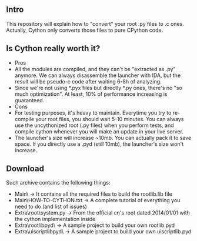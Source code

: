 ## Intro
This repository will explain how to "convert" your root .py files to .c ones.
Actually, Cython only converts those files to pure CPython code.

## Is Cython really worth it?

- Pros
 - All the modules are compiled, and they can't be "extracted as .py" anymore.
   We can always disassemble the launcher with IDA, but the result will be pseudo-c code after waiting 6-8h of analyzing.
 - Since we're not using *.pyx files but directly *.py ones, there's no "so much optimization".
   At least, 10% of performance increasing is guaranteed.
- Cons
 - For testing purposes, it's heavy to maintain. Everytime you try to re-compile your root files, you should wait 5-10 minutes.
   You can always use the uncythonized root (.py files) when you perform tests, and compile cython whenever you will make an update in your live server.
 - The launcher's size will increase ~10mb. You can actually pack it to save space.
   If you directly use a .pyd (still 10mb), the launcher's size won't increase.

## Download
Such archive contains the following things:
 - Main\ -> It contains all the required files to build the rootlib.lib file
 - Main\HOW-TO-CYTHON.txt -> A complete tutorial of everything you need to do (and list of issues)
 - Extra\root\system.py -> From the official cn's root dated 2014/01/01 with the cython implementation inside
 - Extra\rootlibpyd\ -> A sample project to build your own rootlib.pyd
 - Extra\uiscriptlibpyd\ -> A sample project to build your own uiscriptlib.pyd

